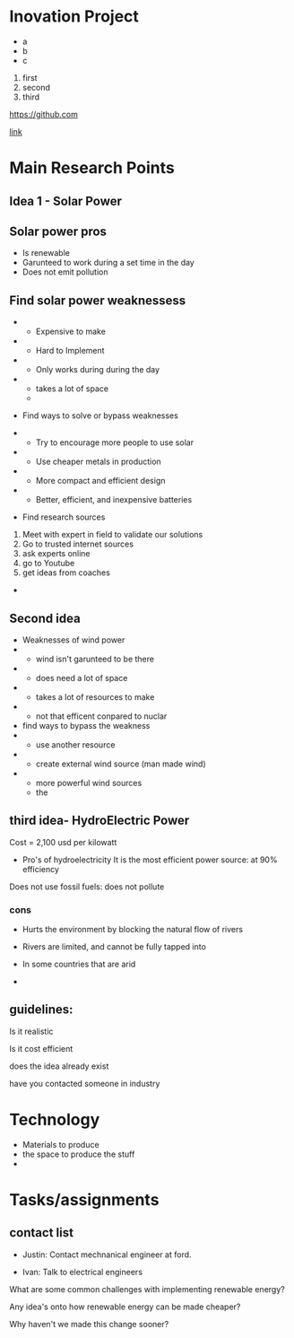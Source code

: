 # Inovation Project

* a
* b
* c

1. first
1. second
1. third

<https://github.com>

[link](https://github.com)


# Main Research Points
## Idea 1 - Solar Power
## Solar power pros 

* Is renewable
* Garunteed to work during a set time in the day
* Does not emit pollution
## Find solar power weaknessess
* * Expensive to make
* * Hard to Implement 
* * Only works during during the day
* * takes a lot of space
   * 

* Find ways to solve or bypass weaknesses
* * Try to encourage more people to use solar
* * Use cheaper metals in production
* * More compact and efficient design 
* * Better, efficient, and inexpensive batteries 
* Find research sources
1.  Meet with expert in field to validate our solutions
1. Go to trusted internet sources
1. ask experts online
1. go to Youtube 
1. get ideas from coaches


* 
## Second idea
* Weaknesses of wind power
* * wind isn't garunteed to be there
* * does need a lot of space
* * takes a lot of resources to make
* * not that efficent conpared to nuclar
* find ways to bypass the weakness
* * use another resource
* * create external wind source (man made wind)
* * more powerful wind sources
  * the
## third idea- HydroElectric Power
Cost = 2,100 usd per kilowatt
* Pro's of hydroelectricity
It is the most efficient power source: at 90% efficiency

Does not use fossil fuels: does not pollute

### cons

* Hurts the environment by blocking the natural flow of rivers

* Rivers are limited, and cannot be fully tapped into

* In some countries that are arid 

* 
 ## guidelines:

  Is it realistic

  Is it cost efficient

  does the idea already exist

  have you contacted someone in industry
  
  # Technology

* Materials to produce
* the space to produce the stuff
* 


# Tasks/assignments
## contact list
* Justin: Contact mechnanical engineer at ford.
   
   
* Ivan: Talk to electrical engineers

What are some common challenges with implementing renewable energy? 

Any idea's onto how renewable energy can be made cheaper?

Why haven't we made this change sooner?

